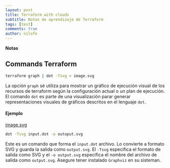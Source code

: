 ```yaml
---
layout: post
title: Terraform with clouds
subtitle: Notas de aprendizaje de Terraform
tags: [test]
comments: true
author: nilofe
---
```


**Notas**

## Commands Terraform 

~~~bash
terraform graph | dot -Tsvg > image.svg
~~~
La opción ```graph``` sé utiliza para mostrar un gráfico de ejecución visual de los recursos
de terraform según la configuración actual o un plan de ejecución.
El comando ```dot``` es parte de una visualización parar generar representaciones visuales de gráficos
descritos en el lenguaje ```dot```.

#### Ejemplo

[image.svg](https://surf-fern-778.notion.site/image/https%3A%2F%2Fprod-files-secure.s3.us-west-2.amazonaws.com%2Fe46e3d46-3628-4d76-bc7e-57e47e4f8f7a%2F0749f9ee-93ff-40fd-a656-de8f41a87439%2FUntitled.svg?table=block&id=b032b2e2-e525-45c7-adb2-9a85b3dca489&spaceId=e46e3d46-3628-4d76-bc7e-57e47e4f8f7a&userId=&cache=v2)

```bash
dot -Tsvg input.dot -o outoput.svg
```
Este es un comando que forma el ```input.dot``` archivo. Lo convierte a formato SVG y guarda la 
salida como ```output.svg```. El ```-Tsvg``` especifica el formato de salida como SVG y el ```-o output.svg```
especifica el nombre del archivo de salida como ```output.svg```. Asegure tener instalado ```Graphviz``` en su sisteman.

